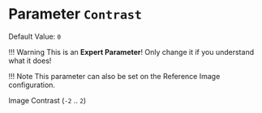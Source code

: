 # Parameter `Contrast`
Default Value: `0`

!!! Warning
    This is an **Expert Parameter**! Only change it if you understand what it does!

!!! Note
    This parameter can also be set on the Reference Image configuration.

Image Contrast (`-2` .. `2`)
